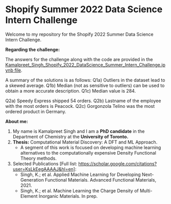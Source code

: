 # Shopify Summer 2022 Data Science Intern Challenge 

Welcome to my repository for the Shopify 2022 Summer Data Science Intern Challenge.

**Regarding the challenge:**

The answers for the challenge along with the code are provided in the [Kamalpreet_Singh_Shopify_2022_DataScience_Summer_Intern_Challenge.ipynb file](https://github.com/kamalsinghphd/ShopifyDSChallenge2022/blob/main/Kamalpreet_Singh_Shopify_2022_DataScience_Summer_Intern_Challenge.ipynb). 

A summary of the solutions is as follows:
 Q1a) Outliers in the dataset lead to a skewed average. 
 Q1b) Median (not as sensitive to outliers) can be used to obtain a more accurate description. 
 Q1c) Median value is 284. 
 
 Q2a) Speedy Express shipped 54 orders.
 Q2b) Lastname of the employee with the most orders is Peacock. 
 Q2c) Gorgonzola Telino was the most ordered product in Germany. 

**About me:**

1) My name is Kamalpreet Singh and I am a **PhD candidate** in the Department of Chemistry at the **University of Toronto.** 
2) **Thesis:** Computational Material Discovery: A DFT and ML Approach. 
   * A segment of this work is focused on developing machine learning alternatives to the computationally expensive Density Functional Theory methods. 
3) Selected Publications [Full list: https://scholar.google.com/citations?user=KsLkEegAAAAJ&hl=en]:
   * Singh, K.; et al. Applied Machine Learning for Developing Next-Generation Functional Materials. Advanced Functional Materials, 2021.
   * Singh, K.; et al. Machine Learning the Charge Density of Multi-Element Inorganic Materials. In prep.
